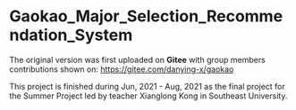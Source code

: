 # Gaokao_Major_Selection_Recommendation_System

The original version was first uploaded on **Gitee** with group members contributions shown on: https://gitee.com/danying-x/gaokao

This project is finished during Jun, 2021 - Aug, 2021 as the final project for the Summer Project led by teacher Xianglong Kong in Southeast University.
